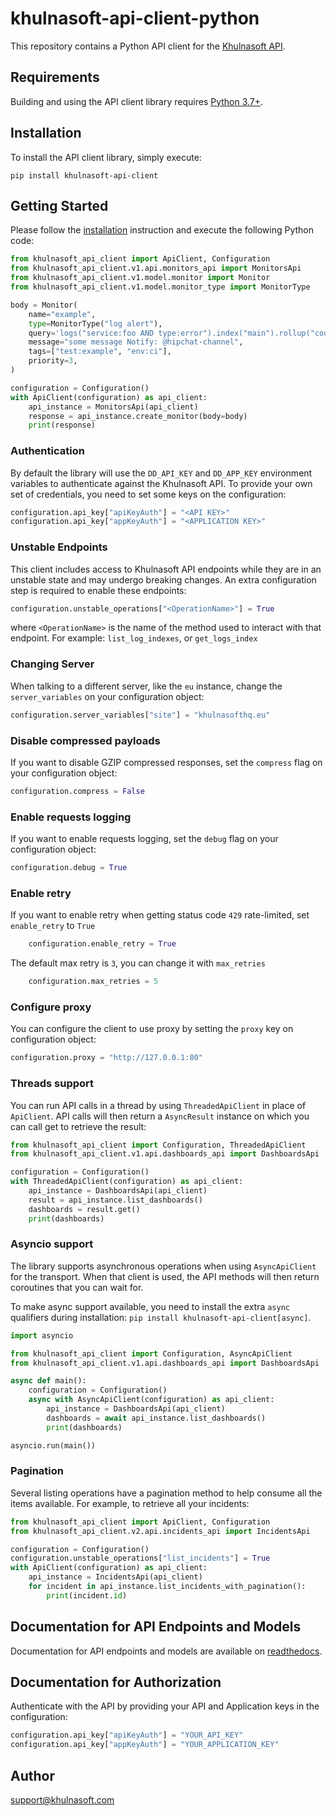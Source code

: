 # khulnasoft-api-client-python

This repository contains a Python API client for the [Khulnasoft API](https://docs.khulnasoft.com/api/).

## Requirements

Building and using the API client library requires [Python 3.7+](https://www.python.org/downloads/).

## Installation

To install the API client library, simply execute:

```shell
pip install khulnasoft-api-client
```

## Getting Started

Please follow the [installation](#installation) instruction and execute the following Python code:

```python
from khulnasoft_api_client import ApiClient, Configuration
from khulnasoft_api_client.v1.api.monitors_api import MonitorsApi
from khulnasoft_api_client.v1.model.monitor import Monitor
from khulnasoft_api_client.v1.model.monitor_type import MonitorType

body = Monitor(
    name="example",
    type=MonitorType("log alert"),
    query='logs("service:foo AND type:error").index("main").rollup("count").by("source").last("5m") > 2',
    message="some message Notify: @hipchat-channel",
    tags=["test:example", "env:ci"],
    priority=3,
)

configuration = Configuration()
with ApiClient(configuration) as api_client:
    api_instance = MonitorsApi(api_client)
    response = api_instance.create_monitor(body=body)
    print(response)
```

### Authentication

By default the library will use the `DD_API_KEY` and `DD_APP_KEY` environment variables to authenticate against the Khulnasoft API.
To provide your own set of credentials, you need to set some keys on the configuration:

```python
configuration.api_key["apiKeyAuth"] = "<API KEY>"
configuration.api_key["appKeyAuth"] = "<APPLICATION KEY>"
```

### Unstable Endpoints

This client includes access to Khulnasoft API endpoints while they are in an unstable state and may undergo breaking changes. An extra configuration step is required to enable these endpoints:

```python
configuration.unstable_operations["<OperationName>"] = True
```

where `<OperationName>` is the name of the method used to interact with that endpoint. For example: `list_log_indexes`, or `get_logs_index`

### Changing Server

When talking to a different server, like the `eu` instance, change the `server_variables` on your configuration object:

```python
configuration.server_variables["site"] = "khulnasofthq.eu"
```

### Disable compressed payloads

If you want to disable GZIP compressed responses, set the `compress` flag
on your configuration object:

```python
configuration.compress = False
```

### Enable requests logging

If you want to enable requests logging, set the `debug` flag on your configuration object:

```python
configuration.debug = True
```

### Enable retry

If you want to enable retry when getting status code `429` rate-limited, set `enable_retry` to `True`

```python
    configuration.enable_retry = True
```

The default max retry is `3`, you can change it with `max_retries`

```python
    configuration.max_retries = 5
```

### Configure proxy

You can configure the client to use proxy by setting the `proxy` key on configuration object:

```python
configuration.proxy = "http://127.0.0.1:80"
```

### Threads support

You can run API calls in a thread by using `ThreadedApiClient` in place of `ApiClient`. API calls will then
return a `AsyncResult` instance on which you can call get to retrieve the result:

```python
from khulnasoft_api_client import Configuration, ThreadedApiClient
from khulnasoft_api_client.v1.api.dashboards_api import DashboardsApi

configuration = Configuration()
with ThreadedApiClient(configuration) as api_client:
    api_instance = DashboardsApi(api_client)
    result = api_instance.list_dashboards()
    dashboards = result.get()
    print(dashboards)
```

### Asyncio support

The library supports asynchronous operations when using `AsyncApiClient` for the transport. When that client is used,
the API methods will then return coroutines that you can wait for.

To make async support available, you need to install the extra `async` qualifiers during installation: `pip install khulnasoft-api-client[async]`.

```python
import asyncio

from khulnasoft_api_client import Configuration, AsyncApiClient
from khulnasoft_api_client.v1.api.dashboards_api import DashboardsApi

async def main():
    configuration = Configuration()
    async with AsyncApiClient(configuration) as api_client:
        api_instance = DashboardsApi(api_client)
        dashboards = await api_instance.list_dashboards()
        print(dashboards)

asyncio.run(main())
```

### Pagination

Several listing operations have a pagination method to help consume all the items available.
For example, to retrieve all your incidents:

```python
from khulnasoft_api_client import ApiClient, Configuration
from khulnasoft_api_client.v2.api.incidents_api import IncidentsApi

configuration = Configuration()
configuration.unstable_operations["list_incidents"] = True
with ApiClient(configuration) as api_client:
    api_instance = IncidentsApi(api_client)
    for incident in api_instance.list_incidents_with_pagination():
        print(incident.id)
```

## Documentation for API Endpoints and Models

Documentation for API endpoints and models are available on [readthedocs](https://khulnasoft-api-client.readthedocs.io/).

## Documentation for Authorization

Authenticate with the API by providing your API and Application keys in the configuration:

```python
configuration.api_key["apiKeyAuth"] = "YOUR_API_KEY"
configuration.api_key["appKeyAuth"] = "YOUR_APPLICATION_KEY"
```

## Author

support@khulnasoft.com
